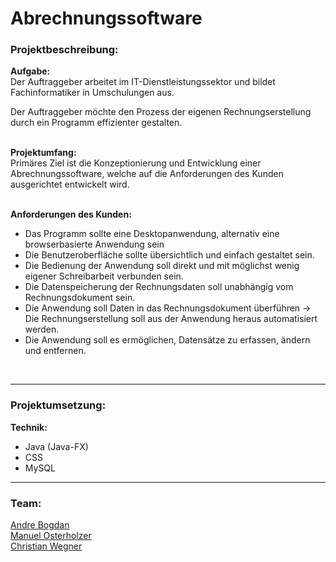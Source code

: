 # Abrechnungssoftware

<h3>Projektbeschreibung:</h3>

**Aufgabe:** 
<br>
Der Auftraggeber arbeitet im IT-Dienstleistungssektor und 
bildet Fachinformatiker in Umschulungen aus.<br>

Der Auftraggeber möchte den Prozess der eigenen 
Rechnungserstellung durch ein Programm 
effizienter gestalten.
<br><br>

**Projektumfang:**
<br>
Primäres Ziel ist die Konzeptionierung und Entwicklung einer
Abrechnungssoftware, welche auf die Anforderungen des Kunden
ausgerichtet entwickelt wird.
<br><br>

**Anforderungen des Kunden:**
<br>
<ul style="list-style-type:disc">
    <li>
    Das Programm sollte eine Desktopanwendung, alternativ eine
    browserbasierte Anwendung sein
    </li>
    <li>
    Die Benutzeroberfläche sollte übersichtlich und einfach
    gestaltet sein.
    </li>
    <li>
    Die Bedienung der Anwendung soll direkt und mit möglichst
    wenig eigener Schreibarbeit verbunden sein.
    </li>
    <li>
    Die Datenspeicherung der Rechnungsdaten soll unabhängig
    vom Rechnungsdokument sein.
    </li>
    <li>
    Die Anwendung soll Daten in das Rechnungsdokument überführen ->
    Die Rechnungserstellung soll aus der Anwendung heraus
    automatisiert werden.
    </li>
    <li>
    Die Anwendung soll es ermöglichen, Datensätze zu erfassen,
    ändern und entfernen.
    </li>
</ul>
<br>
<hr>
<h3>Projektumsetzung:</h3>

**Technik:**
<br>
<ul>
<li>Java (Java-FX)
<li>CSS
<li>MySQL
</ul>

<hr>

<h3>Team:</h3>
 <a href="https://github.com/andre-bogdan">Andre Bogdan</a>
 <br>
 <a href="https://github.com/OstSan">Manuel Osterholzer</a>
 <br>
 <a href="https://github.com/Chwegner">Christian Wegner</a>








